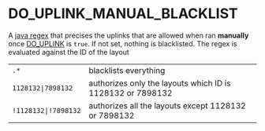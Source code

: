 # DO\_UPLINK\_MANUAL\_BLACKLIST



A [java regex](https://docs.oracle.com/javase/7/docs/api/java/util/regex/Pattern.html) that precises the uplinks that are allowed when ran **manually** once  [DO\_UPLINK](do\_uplink.md) is `true`. If not set, nothing is blacklisted. The regex is evaluated against the ID of the layout

|                      |                                                            |
| -------------------- | ---------------------------------------------------------- |
| `.*`                 | blacklists everything                                      |
| `1128132\|7898132`   | authorizes only the layouts which ID is 1128132 or 7898132 |
| `!1128132\|!7898132` | authorizes all the  layouts except 1128132 or 7898132      |

